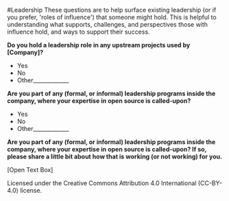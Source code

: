 #Leadership
These questions are to help surface existing leadership (or if you prefer, 'roles of influence') that someone might hold.  This is helpful to understanding what supports, challenges, and perspectives those with influence hold, and ways to support their success.

**Do you hold a leadership role in any upstream projects used by [Company]?**
- Yes
- No
- Other_____________


**Are you part of any (formal, or informal) leadership programs inside the company, where your expertise in open source is called-upon?**
- Yes
- No
- Other_____________


**Are you part of any (formal, or informal) leadership programs inside the company, where your expertise in open source is called-upon?  If so, please share a little bit about how that is working (or not working) for you.**

[Open Text Box]


Licensed under the Creative Commons Attribution 4.0 International (CC-BY-4.0) license.